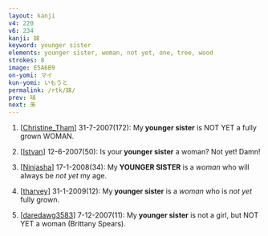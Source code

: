 ```yaml
---
layout: kanji
v4: 220
v6: 234
kanji: 妹
keyword: younger sister
elements: younger sister, woman, not yet, one, tree, wood
strokes: 8
image: E5A6B9
on-yomi: マイ
kun-yomi: いもうと
permalink: /rtk/妹/
prev: 味
next: 朱
---
```


1) [<a href="http://kanji.koohii.com/profile/Christine_Tham">Christine_Tham</a>] 31-7-2007(172): My<strong> younger sister</strong> is NOT YET a fully grown WOMAN.

2) [<a href="http://kanji.koohii.com/profile/Istvan">Istvan</a>] 12-6-2007(50): Is your<strong> younger sister</strong> a woman? Not yet! Damn!

3) [<a href="http://kanji.koohii.com/profile/Ninjasha">Ninjasha</a>] 17-1-2008(34): My<strong> YOUNGER SISTER</strong> is a <em>woman</em> who will always be <em>not yet</em> my age.

4) [<a href="http://kanji.koohii.com/profile/tharvey">tharvey</a>] 31-1-2009(12): My<strong> younger sister</strong> is a <em>woman</em> who is <em>not yet</em> fully grown.

5) [<a href="http://kanji.koohii.com/profile/daredawg3583">daredawg3583</a>] 7-12-2007(11): My<strong> younger sister</strong> is not a girl, but NOT YET a woman (Brittany Spears).

